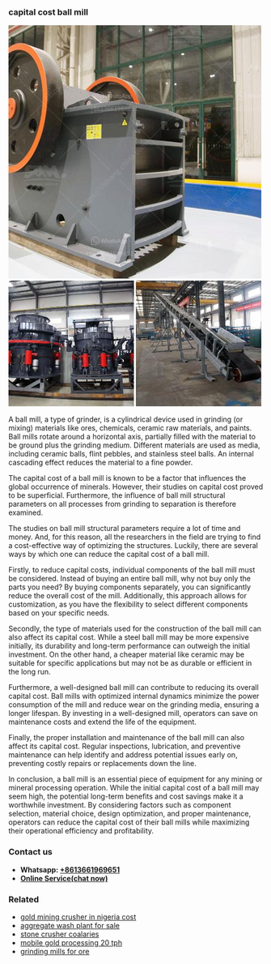<h3>capital cost ball mill</h3><img src='1708499268.jpg' alt=''><p>A ball mill, a type of grinder, is a cylindrical device used in grinding (or mixing) materials like ores, chemicals, ceramic raw materials, and paints. Ball mills rotate around a horizontal axis, partially filled with the material to be ground plus the grinding medium. Different materials are used as media, including ceramic balls, flint pebbles, and stainless steel balls. An internal cascading effect reduces the material to a fine powder.</p><p>The capital cost of a ball mill is known to be a factor that influences the global occurrence of minerals. However, their studies on capital cost proved to be superficial. Furthermore, the influence of ball mill structural parameters on all processes from grinding to separation is therefore examined.</p><p>The studies on ball mill structural parameters require a lot of time and money. And, for this reason, all the researchers in the field are trying to find a cost-effective way of optimizing the structures. Luckily, there are several ways by which one can reduce the capital cost of a ball mill.</p><p>Firstly, to reduce capital costs, individual components of the ball mill must be considered. Instead of buying an entire ball mill, why not buy only the parts you need? By buying components separately, you can significantly reduce the overall cost of the mill. Additionally, this approach allows for customization, as you have the flexibility to select different components based on your specific needs.</p><p>Secondly, the type of materials used for the construction of the ball mill can also affect its capital cost. While a steel ball mill may be more expensive initially, its durability and long-term performance can outweigh the initial investment. On the other hand, a cheaper material like ceramic may be suitable for specific applications but may not be as durable or efficient in the long run.</p><p>Furthermore, a well-designed ball mill can contribute to reducing its overall capital cost. Ball mills with optimized internal dynamics minimize the power consumption of the mill and reduce wear on the grinding media, ensuring a longer lifespan. By investing in a well-designed mill, operators can save on maintenance costs and extend the life of the equipment.</p><p>Finally, the proper installation and maintenance of the ball mill can also affect its capital cost. Regular inspections, lubrication, and preventive maintenance can help identify and address potential issues early on, preventing costly repairs or replacements down the line.</p><p>In conclusion, a ball mill is an essential piece of equipment for any mining or mineral processing operation. While the initial capital cost of a ball mill may seem high, the potential long-term benefits and cost savings make it a worthwhile investment. By considering factors such as component selection, material choice, design optimization, and proper maintenance, operators can reduce the capital cost of their ball mills while maximizing their operational efficiency and profitability.</p><h3>Contact us</h3><ul><li><strong>Whatsapp:&nbsp;<a href="https://wa.me/8613661969651">+8613661969651</a></strong></li><li><a href="https://swt.shibang-china.com/?git&amp;zhl&amp;capital cost ball mill"><strong>Online Service(chat now)</strong></a></li></ul><h3>Related</h3><ul><li><a href='gold mining crusher in nigeria cost.md'>gold mining crusher in nigeria cost</a></li><li><a href='aggregate wash plant for sale.md'>aggregate wash plant for sale</a></li><li><a href='stone crusher coalaries.md'>stone crusher coalaries</a></li><li><a href='mobile gold processing 20 tph.md'>mobile gold processing 20 tph</a></li><li><a href='grinding mills for ore.md'>grinding mills for ore</a></li></ul>